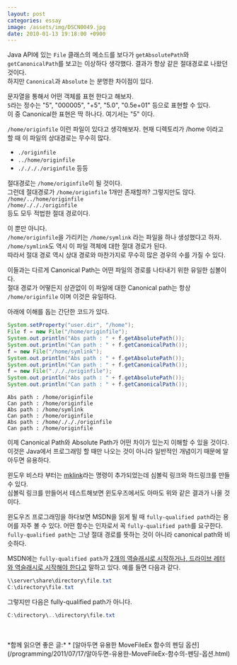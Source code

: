 ```yaml
---
layout: post
categories: essay
image: /assets/img/DSCN0049.jpg
date: 2010-01-13 19:18:00 +0900
---
```


Java API에 있는 `File` 클래스의 메소드를 보다가 `getAbsolutePath`와 `getCanonicalPath`를 보고는 이상하다 생각했다. 
결과가 항상 같은 절대경로로 나왔던 것이다.  
하지만 `Canonical`과 `Absolute` 는 분명한 차이점이 있다.

문자열을 통해서 어떤 객체를 표현 한다고 해보자.  
`5`라는 정수는 "5", "000005", "+5", "5.0", "0.5e+01" 등으로 표현할 수 있다.  
이 중 Canonical한 표현은 딱 하나다. 여기서는 "5" 이다.  

`/home/originfile`
이런 파일이 있다고 생각해보자. 현재 디렉토리가 /home 이라고 할 때 이 파일의 상대경로는 무수히 많다.

* `./originfile`
* `../home/originfile`
* `././././originfile` 등등

절대경로는 `/home/originfile`이 될 것이다.  
그런데 절대경로가 `/home/originfile` 1개만 존재할까? 그렇지만도 않다.  
`/home/../home/originfile`  
`/home/./././originfile`  
등도 모두 적법한 절대 경로이다.

이 뿐만 아니다.  
`/home/originfile`을 가리키는 `/home/symlink` 라는 파일을 하나 생성했다고 하자.  
`/home/symlink`도 역시 이 파일 객체에 대한 절대 경로가 된다.  
따라서 절대 경로 역시 상대 경로와 마찬가지로 무수히 많은 경우의 수를 가질 수 있다.

이들과는 다르게 Canonical Path는 어떤 파일의 경로를 나타내기 위한 유일한 심볼이다.  
절대 경로가 어떻든지 상관없이 이 파일에 대한 Canonical path는 항상 `/home/originfile` 이며 이것은 유일하다.  

아래에 이해를 돕는 간단한 코드가 있다.
```java
System.setProperty("user.dir", "/home");
File f = new File("/home/originfile");
System.out.println("Abs path : " + f.getAbsolutePath());
System.out.println("Can path : " + f.getCanonicalPath());
f = new File("/home/symlink");
System.out.println("Abs path : " + f.getAbsolutePath());
System.out.println("Can path : " + f.getCanonicalPath());
f = new File("./././originfile");
System.out.println("Abs path : " + f.getAbsolutePath());
System.out.println("Can path : " + f.getCanonicalPath());
```

```text
Abs path : /home/originfile
Can path : /home/originfile
Abs path : /home/symlink
Can path : /home/originfile
Abs path : /home/./././originfile
Can path : /home/originfile
```

이제 Canonical Path와 Absolute Path가 어떤 차이가 있는지 이해할 수 있을 것이다.  
이것은 Java에서 프로그래밍 할 때만 나오는 것이 아니라 일반적인 개념이기 때문에 알아두면 유용하다.

윈도우 비스타 부터는 [mklink](https://docs.microsoft.com/en-us/windows-server/administration/windows-commands/mklink)라는 명령이 추가되었는데 심볼릭 링크와 하드링크를 만들 수 있다.  
심볼릭 링크를 만들어서 테스트해보면 윈도우즈에서도 아마도 위와 같은 결과가 나올 것이다.

윈도우즈 프로그래밍을 하다보면 MSDN을 읽게 될 때 `fully-qualified path`라는 용어를 자주 볼 수 있다.
어떤 함수는 인자로서 꼭 `fully-qualified path`를 요구한다.  
`fully-qualified path`는 그냥 절대 경로를 뜻하는 것이 아니라 canonical path와 비슷하다.

MSDN에는 `fully-qualified path`가 [2개의 역슬래시로 시작하거나, 드라이브 레터와 역슬래시로 시작해야 한다고](https://docs.microsoft.com/en-us/windows/win32/fileio/naming-a-file?redirectedfrom=MSDN#fully-qualified-vs-relative-paths) 말하고 있다.
예를 들면 다음과 같다.

```powershell
\\server\share\directory\file.txt
C:\directory\file.txt
```

그렇지만 다음은 fully-qualified path가 아니다.
```powershell
C:\directory\..\directory\file.txt
```
<br>
<br>
*함께 읽으면 좋은 글:*
* [알아두면 유용한 MoveFileEx 함수의 펜딩 옵션](/programming/2011/07/17/알아두면-유용한-MoveFileEx-함수의-펜딩-옵션.html)